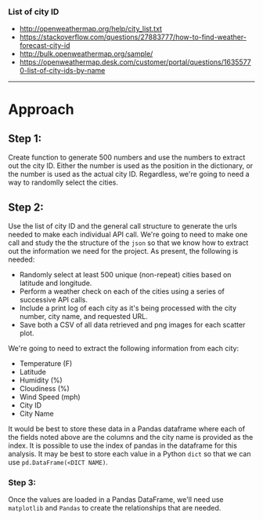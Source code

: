 ### List of city ID
+ http://openweathermap.org/help/city_list.txt
+ https://stackoverflow.com/questions/27883777/how-to-find-weather-forecast-city-id
+ http://bulk.openweathermap.org/sample/
+ https://openweathermap.desk.com/customer/portal/questions/16355770-list-of-city-ids-by-name

*** 

# Approach

## Step 1:

Create function to generate 500 numbers and use the numbers to extract out the city ID. Either the number is used as the position in the dictionary, or the number is used as the actual city ID.  Regardless, we're going to need a way to randomlly select the cities.

## Step 2:

Use the list of city ID and the general call structure to generate the urls needed to make each individual API call. We're going to need to make one call and study the the structure of the `json` so that we know how to extract out the information we need for the project.  As present, the following is needed:

+ Randomly select at least 500 unique (non-repeat) cities based on latitude and longitude.
+ Perform a weather check on each of the cities using a series of successive API calls.
+ Include a print log of each city as it's being processed with the city number, city name, and requested URL.
+ Save both a CSV of all data retrieved and png images for each scatter plot.

We're going to need to extract the following information from each city:

+ Temperature (F)
+ Latitude
+ Humidity (%)
+ Cloudiness (%)
+ Wind Speed (mph)
+ City ID
+ City Name

It would be best to store these data in a Pandas dataframe where each of the fields noted above are the columns and the city name is provided as the index. It is possible to use the index of pandas in the dataframe for this analysis.  It may be best to store each value in a Python `dict` so that we can use `pd.DataFrame(<DICT NAME)`.

### Step 3:

Once the values are loaded in a Pandas DataFrame, we'll need use `matplotlib` and `Pandas` to create the relationships that are needed. 
